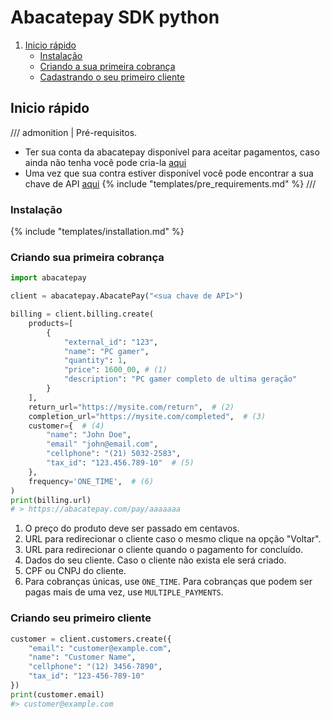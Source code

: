 # Abacatepay SDK python

1. [Inicio rápido](#inicio-rapido)
    - [Instalação](#instalacao)
    - [Criando a sua primeira cobrança](#criando-sua-primeira-cobranca)
    - [Cadastrando o seu primeiro cliente](#criando-seu-primeiro-cliente)

## Inicio rápido
/// admonition | Pré-requisitos.
- Ter sua conta da abacatepay disponível para aceitar pagamentos, caso ainda não tenha você pode cria-la [aqui](https://www.abacatepay.com/login)
- Uma vez que sua contra estiver disponível você pode encontrar a sua chave de API [aqui](https://www.abacatepay.com/integrar)
{% include "templates/pre_requirements.md" %}
///

### Instalação
{% include "templates/installation.md" %}



### Criando sua primeira cobrança
```py
import abacatepay

client = abacatepay.AbacatePay("<sua chave de API>")

billing = client.billing.create(
    products=[
        {
            "external_id": "123",
            "name": "PC gamer",
            "quantity": 1,
            "price": 1600_00, # (1)
            "description": "PC gamer completo de ultima geração"
        }
    ],
    return_url="https://mysite.com/return",  # (2)
    completion_url="https://mysite.com/completed",  # (3)
    customer={  # (4)
        "name": "John Doe",
        "email" "john@email.com",
        "cellphone": "(21) 5032-2583",
        "tax_id": "123.456.789-10"  # (5)
    },
    frequency='ONE_TIME',  # (6)
)
print(billing.url)
# > https://abacatepay.com/pay/aaaaaaa
``` 

1. O preço do produto deve ser passado em centavos.
2. URL para redirecionar o cliente caso o mesmo clique na opção "Voltar".
3. URL para redirecionar o cliente quando o pagamento for concluído.
4. Dados do seu cliente. Caso o cliente não exista ele será criado.
5. CPF ou CNPJ do cliente.
6. Para cobranças únicas, use `ONE_TIME`. Para cobranças que podem ser pagas mais de uma vez, use `MULTIPLE_PAYMENTS`.


### Criando seu primeiro cliente
```py
customer = client.customers.create({
    "email": "customer@example.com",
    "name": "Customer Name",
    "cellphone": "(12) 3456-7890",
    "tax_id": "123-456-789-10"
})
print(customer.email)
#> customer@example.com
```